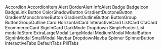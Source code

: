Accordion
AccordionItem
Alert
BorderAlert
InfoAlert
Badge
BadgeIcon
BadgeLink
Button
ColorShadowButton
GradientDuotoneButton
GradientMonochromeButton
GradientOutlineButton
ButtonGroup
ButtonGroupOutline
Card
HorizontalCard
InteractiveCard
ListCard
CtaCard
EcommerceCard
SignInCard
DarkMode
Dropdown
SimpleFooter
List
modalIdStore
ExtraLargeModal
LargeModal
MediumModal
ModalButton
SignInModal
SmallModal
Navbar
DropdownNavba
Spinner
SpinnerButton
InteractiveTabs
DefaultTabs
PillTabs